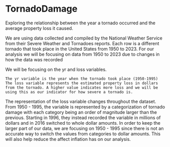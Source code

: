 # TornadoDamage
Exploring the relationship between the year a tornado occurred and the average property loss it caused.

We are using data collected and compiled by the National Weather Service from their Severe Weather and Tornadoes reports. Each row is a different tornado that took place in the United States from 1950 to 2023. For our analysis we will be focusing on data from 1950 to 2023 due to changes in how the data was recorded

We will be focusing on the yr and loss variables.

    The yr variable is the year when the tornado took place (1950-1995)
    The loss variable represents the estimated property loss in dollars from the tornado. A higher value indicates more loss and we will be using this as our indicator for how severe a tornado is.

The representation of the loss variable changes throughout the dataset. From 1950 - 1995, the variable is represented by a categorization of tornado damage with each category being an order of magnitude larger than the previous. Starting in 1996, they instead recorded the variable in millions of dollars and in 2016 switched to whole dollar amounts. In order to keep the larger part of our data, we are focusing on 1950 - 1995 since there is not an accurate way to switch the values from categories to dollar amounts. This will also help reduce the affect inflation has on our analysis.
